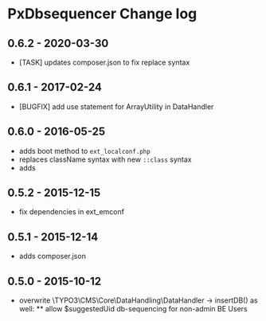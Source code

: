 # PxDbsequencer Change log

0.6.2 - 2020-03-30
------------------
* [TASK] updates composer.json to fix replace syntax

0.6.1 - 2017-02-24
------------------
* [BUGFIX] add use statement for ArrayUtility in DataHandler

0.6.0 - 2016-05-25
------------------
* adds boot method to `ext_localconf.php`
* replaces className syntax with new `::class` syntax
* adds 

0.5.2 - 2015-12-15
------------------

* fix dependencies in ext_emconf

0.5.1 - 2015-12-14
------------------

* adds composer.json

0.5.0 - 2015-10-12
------------------

* overwrite \TYPO3\CMS\Core\DataHandling\DataHandler -> insertDB() as well:
** allow $suggestedUid db-sequencing for non-admin BE Users
